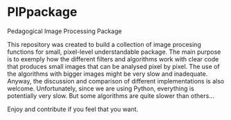 # PIPpackage
Pedagogical Image Processing Package

This repository was created to build a collection of image procesing functions for small, pixel-level understandable package.
The main purpose is to exemply how the different filters and algorithms work with clear code that produces small images that can be analysed pixel by pixel.
The use of the algorithms with bigger images might be very slow and inadequate.
Anyway, the discussion and comparison of different implementations is also welcome. Unfortunately, since we are using Python, everything is potentially very slow.
But some algorithms are quite slower than others...

Enjoy and contribute if you feel that you want.
